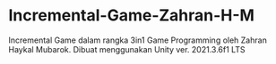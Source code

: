 # Incremental-Game-Zahran-H-M
Incremental Game dalam rangka 3in1 Game Programming oleh Zahran Haykal Mubarok. Dibuat menggunakan Unity ver. 2021.3.6f1 LTS
